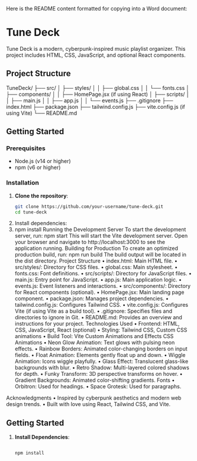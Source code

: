 Here is the README content formatted for copying into a Word document:

# Tune Deck

Tune Deck is a modern, cyberpunk-inspired music playlist organizer. This project includes HTML, CSS, JavaScript, and optional React components.

## Project Structure

TuneDeck/ ├── src/ │ ├── styles/ │ │ ├── global.css │ │ └── fonts.css │ ├── components/ │ │ ├── HomePage.jsx (if using React) │ ├── scripts/ │ │ ├── main.js │ │ ├── app.js │ │ └── events.js ├── .gitignore ├── index.html ├── package.json ├── tailwind.config.js ├── vite.config.js (if using Vite) └── README.md

## Getting Started

### Prerequisites

- Node.js (v14 or higher)
- npm (v6 or higher)

### Installation

1. **Clone the repository**:
   ```bash
   git clone https://github.com/your-username/tune-deck.git
   cd tune-deck
2.	Install dependencies:
3.	npm install
Running the Development Server
To start the development server, run:
npm start
This will start the Vite development server. Open your browser and navigate to http://localhost:3000 to see the application running.
Building for Production
To create an optimized production build, run:
npm run build
The build output will be located in the dist directory.
Project Structure
•	index.html: Main HTML file.
•	src/styles/: Directory for CSS files.
•	global.css: Main stylesheet.
•	fonts.css: Font definitions.
•	src/scripts/: Directory for JavaScript files.
•	main.js: Entry point for JavaScript.
•	app.js: Main application logic.
•	events.js: Event listeners and interactions.
•	src/components/: Directory for React components (optional).
•	HomePage.jsx: Main landing page component.
•	package.json: Manages project dependencies.
•	tailwind.config.js: Configures Tailwind CSS.
•	vite.config.js: Configures Vite (if using Vite as a build tool).
•	.gitignore: Specifies files and directories to ignore in Git.
•	README.md: Provides an overview and instructions for your project.
Technologies Used
•	Frontend: HTML, CSS, JavaScript, React (optional)
•	Styling: Tailwind CSS, Custom CSS animations
•	Build Tool: Vite
Custom Animations and Effects
CSS Animations
•	Neon Glow Animation: Text glows with pulsing neon effects.
•	Rainbow Borders: Animated color-changing borders on input fields.
•	Float Animation: Elements gently float up and down.
•	Wiggle Animation: Icons wiggle playfully.
•	Glass Effect: Translucent glass-like backgrounds with blur.
•	Retro Shadow: Multi-layered colored shadows for depth.
•	Funky Transform: 3D perspective transforms on hover.
•	Gradient Backgrounds: Animated color-shifting gradients.
Fonts
•	Orbitron: Used for headings.
•	Space Grotesk: Used for paragraphs.

Acknowledgments
•	Inspired by cyberpunk aesthetics and modern web design trends.
•	Built with love using React, Tailwind CSS, and Vite.




## Getting Started

1. **Install Dependencies**:
   ```bash

   npm install

